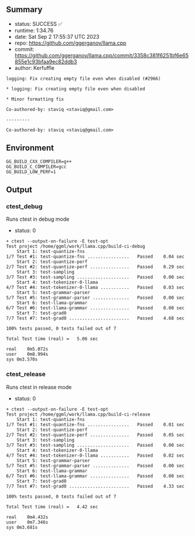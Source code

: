 ## Summary

- status:  SUCCESS ✅
- runtime: 1:34.76
- date:    Sat Sep  2 17:55:37 UTC 2023
- repo:    https://github.com/ggerganov/llama.cpp
- commit:  https://github.com/ggerganov/llama.cpp/commit/3358c381f6251bf6e65855e1c93bfaa9ec82ddb3
- author:  Kerfuffle
```
logging: Fix creating empty file even when disabled (#2966)

* logging: Fix creating empty file even when disabled

* Minor formatting fix

Co-authored-by: staviq <staviq@gmail.com>

---------

Co-authored-by: staviq <staviq@gmail.com>
```

## Environment

```
GG_BUILD_CXX_COMPILER=g++
GG_BUILD_C_COMPILER=gcc
GG_BUILD_LOW_PERF=1
```

## Output

### ctest_debug

Runs ctest in debug mode
- status: 0
```
+ ctest --output-on-failure -E test-opt
Test project /home/ggml/work/llama.cpp/build-ci-debug
    Start 1: test-quantize-fns
1/7 Test #1: test-quantize-fns ................   Passed    0.04 sec
    Start 2: test-quantize-perf
2/7 Test #2: test-quantize-perf ...............   Passed    0.29 sec
    Start 3: test-sampling
3/7 Test #3: test-sampling ....................   Passed    0.00 sec
    Start 4: test-tokenizer-0-llama
4/7 Test #4: test-tokenizer-0-llama ...........   Passed    0.03 sec
    Start 5: test-grammar-parser
5/7 Test #5: test-grammar-parser ..............   Passed    0.00 sec
    Start 6: test-llama-grammar
6/7 Test #6: test-llama-grammar ...............   Passed    0.00 sec
    Start 7: test-grad0
7/7 Test #7: test-grad0 .......................   Passed    4.68 sec

100% tests passed, 0 tests failed out of 7

Total Test time (real) =   5.06 sec

real	0m5.072s
user	0m8.994s
sys	0m3.570s
```

### ctest_release

Runs ctest in release mode
- status: 0
```
+ ctest --output-on-failure -E test-opt
Test project /home/ggml/work/llama.cpp/build-ci-release
    Start 1: test-quantize-fns
1/7 Test #1: test-quantize-fns ................   Passed    0.01 sec
    Start 2: test-quantize-perf
2/7 Test #2: test-quantize-perf ...............   Passed    0.05 sec
    Start 3: test-sampling
3/7 Test #3: test-sampling ....................   Passed    0.00 sec
    Start 4: test-tokenizer-0-llama
4/7 Test #4: test-tokenizer-0-llama ...........   Passed    0.02 sec
    Start 5: test-grammar-parser
5/7 Test #5: test-grammar-parser ..............   Passed    0.00 sec
    Start 6: test-llama-grammar
6/7 Test #6: test-llama-grammar ...............   Passed    0.00 sec
    Start 7: test-grad0
7/7 Test #7: test-grad0 .......................   Passed    4.33 sec

100% tests passed, 0 tests failed out of 7

Total Test time (real) =   4.42 sec

real	0m4.432s
user	0m7.346s
sys	0m3.681s
```

